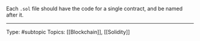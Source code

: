 Each `.sol` file should have the code for a single contract, and be named after it.


___
Type: #subtopic 
Topics: [[Blockchain]], [[Solidity]]

